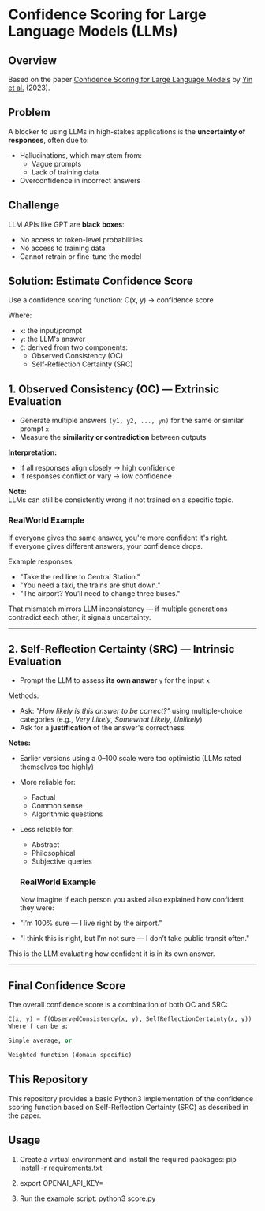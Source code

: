 # Confidence Scoring for Large Language Models (LLMs)

## Overview
Based on the paper [Confidence Scoring for Large Language Models](https://arxiv.org/pdf/2308.16175) by [Yin et al.](https://arxiv.org/search/cs?searchtype=author&query=Yin%2C+W.) (2023).

## Problem

A blocker to using LLMs in high-stakes applications is the **uncertainty of responses**, often due to:

- Hallucinations, which may stem from:
  - Vague prompts
  - Lack of training data
- Overconfidence in incorrect answers

## Challenge

LLM APIs like GPT are **black boxes**:

- No access to token-level probabilities  
- No access to training data  
- Cannot retrain or fine-tune the model

## Solution: Estimate Confidence Score

Use a confidence scoring function: C(x, y) → confidence score

Where:
- `x`: the input/prompt  
- `y`: the LLM's answer  
- `C`: derived from two components:
  - Observed Consistency (OC)
  - Self-Reflection Certainty (SRC)


## 1. Observed Consistency (OC) — Extrinsic Evaluation

- Generate multiple answers `(y1, y2, ..., yn)` for the same or similar prompt `x`
- Measure the **similarity or contradiction** between outputs

**Interpretation:**
- If all responses align closely → high confidence  
- If responses conflict or vary → low confidence

**Note:**  
LLMs can still be consistently wrong if not trained on a specific topic.

### RealWorld Example

If everyone gives the same answer, you're more confident it's right.  
If everyone gives different answers, your confidence drops.

Example responses:

- "Take the red line to Central Station."
- "You need a taxi, the trains are shut down."
- "The airport? You’ll need to change three buses."

That mismatch mirrors LLM inconsistency — if multiple generations contradict each other, it signals uncertainty.

---

## 2. Self-Reflection Certainty (SRC) — Intrinsic Evaluation

- Prompt the LLM to assess **its own answer** `y` for the input `x`

Methods:
- Ask: *"How likely is this answer to be correct?"* using multiple-choice categories (e.g., *Very Likely*, *Somewhat Likely*, *Unlikely*)
- Ask for a **justification** of the answer's correctness

**Notes:**
- Earlier versions using a 0–100 scale were too optimistic (LLMs rated themselves too highly)
- More reliable for:
  - Factual
  - Common sense
  - Algorithmic questions
- Less reliable for:
  - Abstract
  - Philosophical
  - Subjective queries

  ### RealWorld Example
  Now imagine if each person you asked also explained how confident they were:

- "I’m 100% sure — I live right by the airport."
- "I think this is right, but I’m not sure — I don’t take public transit often."

This is the LLM evaluating how confident it is in its own answer.

---

## Final Confidence Score

The overall confidence score is a combination of both OC and SRC:

```python
C(x, y) = f(ObservedConsistency(x, y), SelfReflectionCertainty(x, y))
Where f can be a:

Simple average, or

Weighted function (domain-specific)
```


## This Repository

This repository provides a basic Python3 implementation of the confidence scoring function based on Self-Reflection Certainty (SRC) as described in the paper.



## Usage

1. Create a virtual environment and install the required packages: pip install -r requirements.txt


2. export OPENAI_API_KEY=<your key>

3. Run the example script: python3 score.py